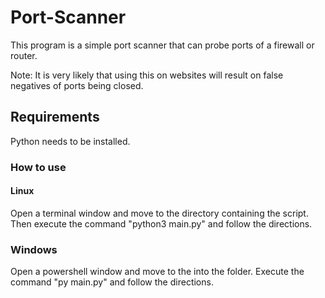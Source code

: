 # Port-Scanner
This program is a simple port scanner that can probe ports of a firewall or router.

Note: It is very likely that using this on websites will result on false negatives of ports being closed.

## Requirements
Python needs to be installed.

### How to use
#### Linux
Open a terminal window and move to the directory containing the script. Then execute the command "python3 main.py" and follow the directions.

### Windows
Open a powershell window and move to the into the folder. Execute the command "py main.py" and follow the directions.
